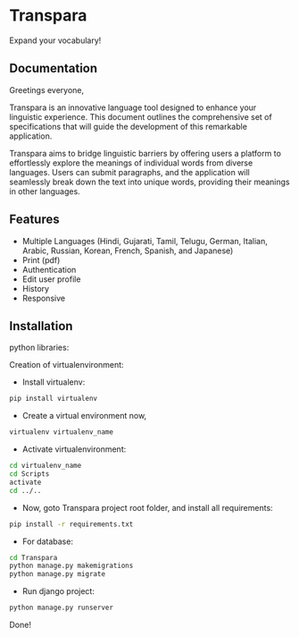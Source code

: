 
# Transpara

Expand your vocabulary!


## Documentation

<!-- [Documentation](https://linktodocumentation) -->

Greetings everyone,

Transpara is an innovative language tool designed to enhance your linguistic experience. This document outlines the comprehensive set of specifications that will guide the development of this remarkable application.

Transpara aims to bridge linguistic barriers by offering users a platform to effortlessly explore the meanings of individual words from diverse languages. Users can submit paragraphs, and the application will seamlessly break down the text into unique words, providing their meanings in other languages.
## Features

- Multiple Languages (Hindi, Gujarati, Tamil, Telugu, German, Italian, Arabic, Russian, Korean, French, Spanish, and Japanese)
- Print (pdf)
- Authentication
- Edit user profile
- History 
- Responsive


## Installation
python libraries:

Creation of virtualenvironment:
- Install virtualenv:
```bash
pip install virtualenv
```

- Create a virtual environment now,
```bash
virtualenv virtualenv_name
```

- Activate virtualenvironment:
```bash
cd virtualenv_name
cd Scripts
activate
cd ../..
```
- Now, goto Transpara project root folder, and install all requirements:

```bash
pip install -r requirements.txt
```

- For database:
```bash
cd Transpara
python manage.py makemigrations
python manage.py migrate
```
    
- Run django project:
```bash
python manage.py runserver
```

Done!